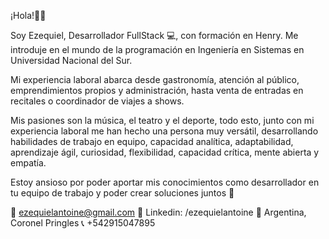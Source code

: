 ¡Hola!👋😄

Soy Ezequiel, Desarrollador FullStack 💻, con formación en Henry. 
Me introduje en el mundo de la programación en Ingeniería en Sistemas en Universidad Nacional del Sur. 

Mi experiencia laboral abarca desde gastronomía, atención al público, emprendimientos propios y administración, hasta venta de entradas en recitales o coordinador de viajes a shows.

Mis pasiones son la música, el teatro y el deporte, todo esto, junto con mi experiencia laboral me han hecho una persona muy versátil, desarrollando habilidades de trabajo en equipo, capacidad analítica, adaptabilidad, aprendizaje ágil, curiosidad, flexibilidad, capacidad crítica, mente abierta y empatía.

Estoy ansioso por poder aportar mis conocimientos como desarrollador en tu equipo de trabajo y poder crear soluciones juntos 🚀

📩 ezequielantoine@gmail.com
📝 Linkedin: /ezequielantoine 
📍  Argentina, Coronel Pringles
📞 +542915047895

